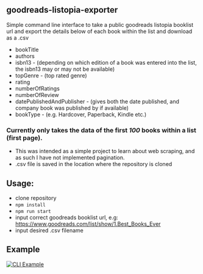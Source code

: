 ## goodreads-listopia-exporter

Simple command line interface to take a public goodreads listopia booklist url and export the details below of each book within the list and download as a .csv

- bookTitle
- authors
- isbn13 - (depending on which edition of a book was entered into the list, the isbn13 may or may not be available)
- topGenre - (top rated genre)
- rating
- numberOfRatings
- numberOfReview
- datePublishedAndPublisher - (gives both the date published, and company book was published by if available)
- bookType - (e.g. Hardcover, Paperback, Kindle etc.)

### Currently only takes the data of the first _100_ books within a list (first page).

- This was intended as a simple project to learn about web scraping, and as such I have not implemented pagination.
- .csv file is saved in the location where the repository is cloned

## Usage:

- clone repository
- `npm install`
- `npm run start`
- input correct goodreads booklist url, e.g: https://www.goodreads.com/list/show/1.Best_Books_Ever
- input desired .csv filename

## Example

[![CLI Example](https://i.gyazo.com/5281f3a2fea777993b4efbed440983d2.gif)](https://gyazo.com/5281f3a2fea777993b4efbed440983d2)
